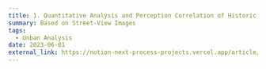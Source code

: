 ```yaml
---
title: 1. Quantitative Analysis and Perception Correlation of Historic Block Building Color
summary: Based on Street-View Images
tags:
  - Unban Analysis
date: 2023-06-01
external_link: https://notion-next-process-projects.vercel.app/article/Clr?theme=plog
---
```

